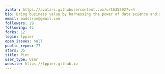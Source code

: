 ```yaml
---
avatar: https://avatars.githubusercontent.com/u/1635202?v=4
bio: Bring business value by harnessing the power of data science and software.
email: madstrum@gmail.com
followers: 29
following: 45
forks: 12
login: lppier
open_issues: null
public_repos: 77
stars: 35
title: Pier
user_type: User
website: https://lppier.github.io
---
```


